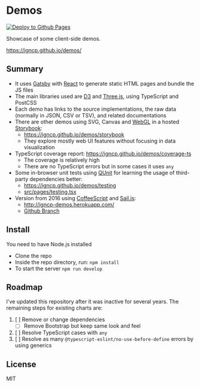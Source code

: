 # Demos

[![Deploy to Github Pages](https://github.com/igncp/demos/actions/workflows/deploy-to-ghpages.yml/badge.svg)](https://github.com/igncp/demos/actions/workflows/deploy-to-ghpages.yml)

Showcase of some client-side demos.

https://igncp.github.io/demos/

## Summary

- It uses [Gatsby](https://www.gatsbyjs.com/) with [React](https://reactjs.org/) to generate static HTML pages and bundle the JS files
- The main libraries used are [D3](https://d3js.org/) and [Three.js](https://threejs.org/), using TypeScript and PostCSS
- Each demo has links to the source implementations, the raw data (normally in JSON, CSV or TSV), and related documentations
- There are other demos using SVG, Canvas and [WebGL](https://get.webgl.org/) in a hosted [Storybook](https://storybook.js.org/):
    - https://igncp.github.io/demos/storybook
    - They explore mostly web UI features without focusing in data visualization
- TypeScript coverage report: https://igncp.github.io/demos/coverage-ts
    - The coverage is relatively high
    - There are no TypeScript errors but in some cases it uses `any`
- Some in-browser unit tests using [QUnit](https://qunitjs.com/) for learning the usage of third-party dependencies better:
    - https://igncp.github.io/demos/testing
    - [src/pages/testing.tsx](./src/pages/testing.tsx)
- Version from 2016 using [CoffeeScript](https://coffeescript.org/) and [Sail.js](https://sailsjs.com/): 
    - http://igncp-demos.herokuapp.com/
    - [Github Branch](https://github.com/igncp/demos/tree/2016-version)

## Install

You need to have Node.js installed

- Clone the repo
- Inside the repo directory, run: `npm install`
- To start the server `npm run develop`

## Roadmap

I've updated this repository after it was inactive for several years. The remaining steps for existing charts are:

1. [ ] Remove or change dependencies
    - [ ] Remove Bootstrap but keep same look and feel
1. [ ] Resolve TypeScript cases with `any`
1. [ ] Resolve as many `@typescript-eslint/no-use-before-define` errors by using generics

## License

MIT
